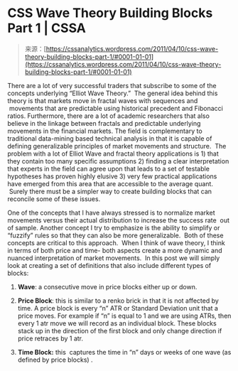 <!--yml
category: 未分类
date: 2024-05-12 18:11:13
-->

# CSS Wave Theory Building Blocks Part 1 | CSSA

> 来源：[https://cssanalytics.wordpress.com/2011/04/10/css-wave-theory-building-blocks-part-1/#0001-01-01](https://cssanalytics.wordpress.com/2011/04/10/css-wave-theory-building-blocks-part-1/#0001-01-01)

There are a lot of very successful traders that subscribe to some of the concepts underlying “Elliot Wave Theory.”  The general idea behind this theory is that markets move in fractal waves with sequences and  movements that are predictable using historical precedent and Fibonacci ratios. Furthermore, there are a lot of academic researchers that also believe in the linkage between fractals and predictable underlying movements in the financial markets. The field is complementary to traditional data-mining based technical analysis in that it is capable of defining generalizable principles of market movements and structure.  The problem with a lot of Elliot Wave and fractal theory applications is 1) that they contain too many specific assumptions 2) finding a clear interpretation that experts in the field can agree upon that leads to a set of testable hypotheses has proven highly elusive 3) very few practical applications have emerged from this area that are accessible to the average quant.  Surely there must be a simpler way to create building blocks that can reconcile some of these issues.

One of the concepts that I have always stressed is to normalize market movements versus their actual distribution to increase the success rate  out of sample. Another concept I try to emphasize is the ability to simplify or “fuzzify” rules so that they can also be more generalizable.  Both of these concepts are critical to this approach.  When I think of wave theory, I think in terms of both price and time- both aspects create a more dynamic and nuanced interpretation of market movements.  In this post we will simply look at creating a set of definitions that also include different types of blocks:

1) **Wave**: a consecutive move in price blocks either up or down.

2) **Price Block**: this is similar to a renko brick in that it is not affected by time. A price block is every “n” ATR or Standard Deviation unit that a price moves. For example if “n” is equal to 1 and we are using ATRs, then every 1 atr move we will record as an individual block. These blocks stack up in the direction of the first block and only change direction if price retraces by 1 atr.

3) **Time Block:** this  captures the time in “n” days or weeks of one wave (as defined by price blocks) .